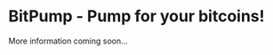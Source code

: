 BitPump - Pump for your bitcoins!
=====================================

More information coming soon...